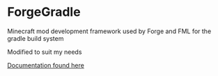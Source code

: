 ForgeGradle
===========

Minecraft mod development framework used by Forge and FML for the gradle build system

Modified to suit my needs

[Documentation found here](http://forgegradle.readthedocs.org/)
